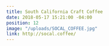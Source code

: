 ```yaml
---
title: South California Craft Coffee
date: 2018-05-17 15:21:00 -04:00
position: 12
image: "/uploads/SOCAL_COFFEE.jpg"
link: http://socal.coffee/
---
```


